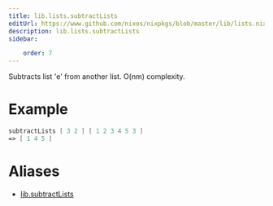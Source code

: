 ```yaml
---
title: lib.lists.subtractLists
editUrl: https://www.github.com/nixos/nixpkgs/blob/master/lib/lists.nix#L1085C19
description: lib.lists.subtractLists
sidebar:

    order: 7
---
```


Subtracts list 'e' from another list. O(nm) complexity.

# Example

```nix
subtractLists [ 3 2 ] [ 1 2 3 4 5 3 ]
=> [ 1 4 5 ]
```


# Aliases

- [lib.subtractLists](reference/lib/lib-subtractLists)


